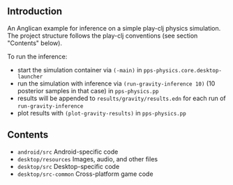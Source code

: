 ## Introduction

An Anglican example for inference on a simple play-clj physics simulation.
The project structure follows the play-clj conventions (see section "Contents" below).

To run the inference:

- start the simulation container via `(-main)` in `pps-physics.core.desktop-launcher`
- run the simulation with inference via `(run-gravity-inference 10)` (10 posterior samples in that
  case) in `pps-physics.pp`
- results will be appended to `results/gravity/results.edn` for each run of `run-gravity-inference`
- plot results with `(plot-gravity-results)` in `pps-physics.pp`

## Contents

* `android/src` Android-specific code
* `desktop/resources` Images, audio, and other files
* `desktop/src` Desktop-specific code
* `desktop/src-common` Cross-platform game code
